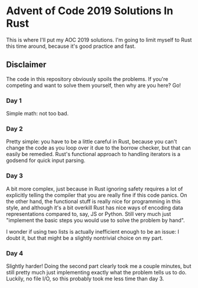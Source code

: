 # Advent of Code 2019 Solutions In Rust

This is where I'll put my AOC 2019 solutions. I'm going to limit myself to Rust this time around,
because it's good practice and fast.

## Disclaimer
The code in this repository obviously spoils the problems. If you're competing and want to solve
them yourself, then why are you here? Go! 

### Day 1
Simple math: not too bad.

### Day 2
Pretty simple: you have to be a little careful in Rust, because you can't change the code as you
loop over it due to the borrow checker, but that can easily be remedied. Rust's functional approach
to handling iterators is a godsend for quick input parsing.

### Day 3
A bit more complex, just because in Rust ignoring safety requires a lot of explicitly telling the
compiler that you are really fine if this code panics. On the other hand, the functional stuff is
really nice for programming in this style, and although it's a bit overkill Rust has nice ways of
encoding data representations compared to, say, JS or Python. Still very much just "implement the
basic steps you would use to solve the problem by hand". 

I wonder if using two lists is actually inefficient enough to be an issue: I doubt it, but that
might be a slightly nontrivial choice on my part.

### Day 4
Slightly harder! Doing the second part clearly took me a couple minutes, but still pretty much just
implementing exactly what the problem tells us to do. Luckily, no file I/O, so this probably took me
less time than day 3.
